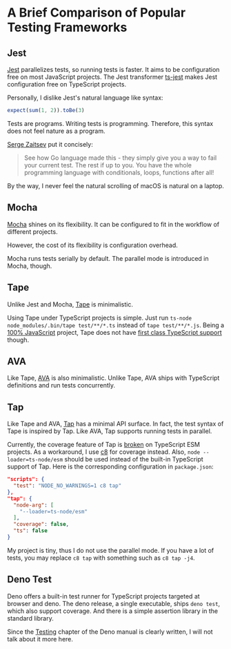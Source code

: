 # A Brief Comparison of Popular Testing Frameworks 

## Jest

[Jest] parallelizes tests, so running tests is faster.
It aims to be configuration free on most JavaScript projects.
The Jest transformer [ts-jest] makes Jest configuration free on TypeScript projects. 

[Jest]: https://jestjs.io/
[ts-jest]: https://github.com/kulshekhar/ts-jest

Personally, I dislike Jest's natural language like syntax:

```js
expect(sum(1, 2)).toBe(3)
```

Tests are programs.
Writing tests is programming.
Therefore, this syntax does not feel nature as a program.

[Serge Zaitsev][zserge] put it concisely:

> See how Go language made this - they simply give you a way to fail your current test.
> The rest if up to you.
> You have the whole programming language with conditionals, loops, functions after all!

[zserge]: https://zserge.com/posts/minimal-testing/

By the way, I never feel the natural scrolling of macOS is natural on a laptop.

## Mocha

[Mocha] shines on its flexibility.
It can be configured to fit in the workflow of different projects.

[Mocha]: https://mochajs.org/

However, the cost of its flexibility is configuration overhead.

Mocha runs tests serially by default.
The parallel mode is introduced in Mocha, though.

## Tape

Unlike Jest and Mocha, [Tape] is minimalistic.

[Tape]: https://github.com/substack/tape

Using Tape under TypeScript projects is simple.
Just run `ts-node node_modules/.bin/tape test/**/*.ts` instead of `tape test/**/*.js`.
Being a [100% JavaScript] project, Tape does not have [first class TypeScript support] though.

[100% JavaScript]: /_drafts/100-percent-js/
[first class TypeScript support]: https://github.com/substack/tape/issues/577

## AVA

Like Tape, [AVA] is also minimalistic.
Unlike Tape, AVA ships with TypeScript definitions and run tests concurrently.

[AVA]: https://github.com/avajs/ava

## Tap

Like Tape and AVA, [Tap] has a minimal API surface.
In fact, the test syntax of Tape is inspired by Tap.
Like AVA, Tap supports running tests in parallel.

[Tap]: https://node-tap.org/

Currently, the coverage feature of Tap is [broken][807] on TypeScript ESM projects.
As a workaround, I use [c8] for coverage instead.
Also, `node --loader=ts-node/esm` should be used
instead of the built-in TypeScript support of Tap.
Here is the corresponding configuration in `package.json`:

```json
"scripts": {
  "test": "NODE_NO_WARNINGS=1 c8 tap"
},
"tap": {
  "node-arg": [
    "--loader=ts-node/esm"
  ],
  "coverage": false,
  "ts": false
}
```

[807]: https://github.com/tapjs/node-tap/issues/807
[c8]: https://www.npmjs.com/package/c8

My project is tiny, thus I do not use the parallel mode.
If you have a lot of tests, you may replace `c8 tap` with something such as `c8 tap -j4`.

## Deno Test

Deno offers a built-in test runner for TypeScript projects targeted at browser and deno.
The deno release, a single executable, ships `deno test`, which also support coverage.
And there is a simple assertion library in the standard library.

Since the [Testing] chapter of the Deno manual is clearly written,
I will not talk about it more here.

[Testing]: https://deno.land/manual@v1.25.2/testing

